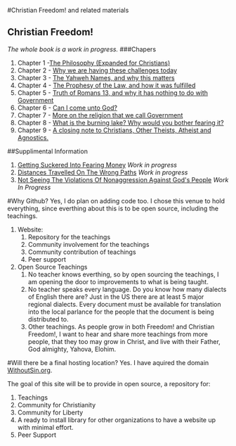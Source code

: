 #Christian Freedom! and related materials
## Christian Freedom! 
_The whole book is a work in progress._
###Chapers
 1. Chapter 1 -[The Philosophy (Expanded for Christians)](Books\ChristianFreedomByBrianWebb\Chapter01–ThePhilosophy_ExpandedForChristians.md)
 2. Chapter 2 - [Why we are having these challenges today]( Books\ChristianFreedomByBrianWebb\Chapter2–WhyWeAreHavingTheseChallengesToday.md)
 3. Chapter 3 - [The Yahweh Names, and why this matters]( Books\ChristianFreedomByBrianWebb\Chapter3–TheYahwehNamesAndWhyThisMatters.md)
 4. Chapter 4 - [The Prophesy of the Law, and how it was fulfilled](Books\ChristianFreedomByBrianWebb\Chapter4–TheProphesyOfTeLawAndHowItWasFulfilled.md)
 5. Chapter 5 - [Truth of Romans 13, and why it has nothing to do with Government](Books\ChristianFreedomByBrianWebb\Chapter5–TruthOfRomans13AndWhyItHasNothingToDoWithGovernment.md)
 6. Chapter 6 - [Can I come unto God?](Books\ChristianFreedomByBrianWebb\Chapter6–CanIComeUntoGod.md)
 7. Chapter 7 - [More on the religion that we call Government](Books\ChristianFreedomByBrianWebb\Chapter7–MoreOnTheReligionThatWeCallGovernment.md)
 8. Chapter 8 - [What is the burning lake? Why would you bother fearing it?](Books\ChristianFreedomByBrianWebb\Chapter8–WhatIsTheBurningLakeWhyWouldYouBotherFearingIt.md)
 9. Chapter 9 - [A closing note to Christians, Other Theists, Atheist and Agnostics.](Books\ChristianFreedomByBrianWebb\Chapter9–AClosingNoteToChristiansOtherTheistsAtheistAndAgnostics.md)

##Supplimental Information
 1. [Getting Suckered Into Fearing Money](Docs/GettingSuckeredIntoFearingMoney.md) _Work in progress_
 2. [Distances Travelled On The Wrong Paths](Docs/DistancesTravelledOnTheWrongPaths.md) _Work in progress_
 3. [Not Seeing The Violations Of Nonaggression Against God's People](Docs/NotSeeingTheViolationsOfNonaggressionAgainstGodsPeople.md) _Work In Progress_

#Why Github?
Yes, I do plan on adding code too. I chose this venue to hold everything, since everthing about this is to be open source, including the teachings. 

1. Website:
    1.  Repository for the teachings
    2.  Community involvement for the teachings
    3.  Community contribution of teachings
    4.  Peer support
2. Open Source Teachings
    1. No teacher knows everthing, so by open sourcing the teachings, I am opening the door to improvements to what is being taught.
    2. No teacher speaks every language. Do you know how many dialects of English there are? Just in the US there are at least 5 major regional dialects. Every document must be available for translation into the local parlance for the people that the document is being distributed to.
    3. Other teachings. As people grow in both Freedom! and Christian Freedom!, I want to hear and share more teachings from more people, that they too may grow in Christ, and live with their Father, God almighty, Yahova, Elohim.

#Will there be a final hosting location?
Yes. I have aquired the domain [WithoutSin.org](http://WithoutSin.org).

The goal of this site will be to provide in open source, a repository for:
 1. Teachings
 2. Community for Christianity
 3. Community for Liberty
 4. A ready to install library for other organizations to have a website up with minimal effort.
 5. Peer Support

